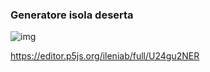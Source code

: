 ### Generatore isola deserta

![img](https://github.com/ileniab/archive/blob/master/ileniab/P5.js%20Esercizi/5.%20Mondi/5.mondo_isola_deserta/isola%20deserta.PNG)

https://editor.p5js.org/ileniab/full/U24gu2NER
